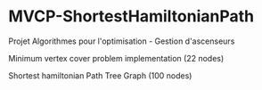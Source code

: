 # MVCP-ShortestHamiltonianPath
Projet Algorithmes pour l'optimisation - Gestion d'ascenseurs

Minimum vertex cover problem implementation (22 nodes)

Shortest hamiltonian Path Tree Graph (100 nodes)
